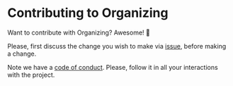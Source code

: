 # Contributing to Organizing

Want to contribute with Organizing? Awesome! :tada:

Please, first discuss the change you wish to make via [issue](https://github.com/HenriqueSilverio/organizing/issues), before making a change. 

Note we have a [code of conduct](CODE_OF_CONDUCT.md). Please, follow it in all your interactions with the project.
